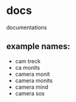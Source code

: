 # docs
documentations


## example names:

+ cam treck
+ ca monits
+ camera monit
+ camera monits
+ camera mind
+ camera sos
